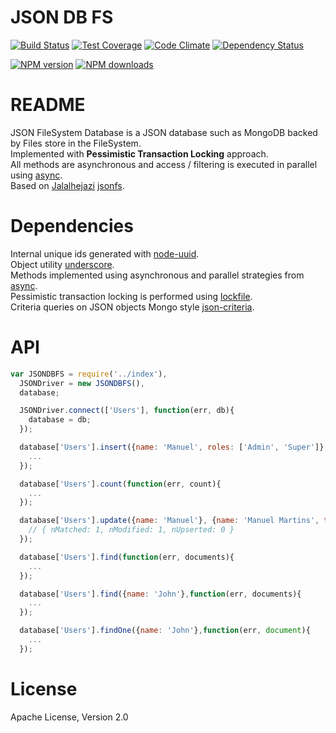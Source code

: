 # JSON DB FS

[![Build Status](https://travis-ci.org/mcmartins/jsondbfs.svg)](https://travis-ci.org/mcmartins/jsondbfs)
[![Test Coverage](https://codeclimate.com/mcmartins/mcmartins/jsondbfs/badges/coverage.svg)](https://codeclimate.com/github/mcmartins/jsondbfs/coverage)
[![Code Climate](https://codeclimate.com/mcmartins/mcmartins/jsondbfs/badges/gpa.svg)](https://codeclimate.com/github/mcmartins/jsondbfs)
[![Dependency Status](https://gemnasium.com/mcmartins/jsondbfs.png)](https://gemnasium.com/mcmartins/jsondbfs)

[![NPM version](http://img.shields.io/npm/v/mcmartins/jsondbfs.svg?style=flat)](https://www.npmjs.com/package/mcmartins/jsondbfs)
[![NPM downloads](http://img.shields.io/npm/dm/mcmartins/jsondbfs.svg?style=flat)](https://www.npmjs.com/package/mcmartins/jsondbfs)

# README

JSON FileSystem Database is a JSON database such as MongoDB backed by Files store in the FileSystem.<br/>
Implemented with **Pessimistic Transaction Locking** approach.<br/>
All methods are asynchronous and access / filtering is executed in parallel using [async](https://github.com/caolan/async).<br/>
Based on [Jalalhejazi](https://github.com/Jalalhejazi) [jsonfs](https://github.com/Jalalhejazi/jsonfs).

# Dependencies

Internal unique ids generated with [node-uuid](https://github.com/broofa/node-uuid).<br/>
Object utility [underscore](https://github.com/jashkenas/underscore).<br/>
Methods implemented using asynchronous and parallel strategies from [async](https://github.com/caolan/async).<br/>
Pessimistic transaction locking is performed using [lockfile](https://github.com/npm/lockfile).<br/>
Criteria queries on JSON objects Mongo style [json-criteria](https://github.com/mirek/node-json-criteria).

# API

```javascript
var JSONDBFS = require('../index'),
  JSONDriver = new JSONDBFS(),
  database;

  JSONDriver.connect(['Users'], function(err, db){
    database = db;
  });

  database['Users'].insert({name: 'Manuel', roles: ['Admin', 'Super']}, function(err){
    ...
  });

  database['Users'].count(function(err, count){
    ...
  });

  database['Users'].update({name: 'Manuel'}, {name: 'Manuel Martins', token: 'xsf32S123ss'}, function(err, result){
    // { nMatched: 1, nModified: 1, nUpserted: 0 }
  });

  database['Users'].find(function(err, documents){
    ...
  });

  database['Users'].find({name: 'John'},function(err, documents){
    ...
  });

  database['Users'].findOne({name: 'John'},function(err, document){
    ...
  });
```

# License

Apache License, Version 2.0